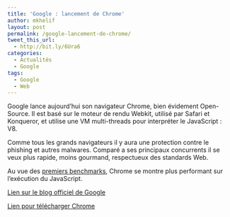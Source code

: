 ```yaml
---
title: 'Google : lancement de Chrome'
author: mkhelif
layout: post
permalink: /google-lancement-de-chrome/
tweet_this_url:
  - http://bit.ly/6Ura6
categories:
  - Actualités
  - Google
tags:
  - Google
  - Web
---
```

Google lance aujourd&#8217;hui son navigateur Chrome, bien évidement Open-Source. Il est basé sur le moteur de rendu Webkit, utilisé par Safari et Konqueror, et utilise une VM multi-threads pour interpréter le JavaScript : V8.

Comme tous les grands navigateurs il y aura une protection contre le phishing et autres malwares. Comparé a ses principaux concurrents il se veux plus rapide, moins gourmand, respectueux des standards Web.

Au vue des <a href="http://timepedia.blogspot.com/2008/09/google-chrome-smokes-competition-on.html" target="_blank">premiers benchmarks</a>, Chrome se montre plus performant sur l&#8217;exécution du JavaScript.

<a href="http://googleblog.blogspot.com/2008/09/fresh-take-on-browser.html" target="_blank">Lien sur le blog officiel de Google</a>

<a href="http://www.google.com/chrome" target="_blank">Lien pour télécharger Chrome</a>